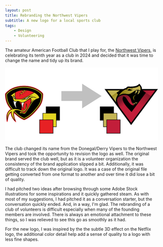 ```yaml
---
layout: post
title: Rebranding the Northwest Vipers
subtitle: A new logo for a local sports club
tags:
    - Design
    - Volunteering
---
```

The amateur American Football Club that I play for, the [Northwest Vipers](https://northwestvipers.com), is celebrating its tenth year as a club in 2024 and decided that it was time to change the name and tidy up its brand.

![Old and new Vipers logo](/assets/case-study/logo-vipers.png)

The club changed its name from the Donegal/Derry Vipers to the Northwest Vipers and took the opportunity to revision the logo as well. The original brand served the club well, but as it is a volunteer organization the consistency of the brand application slipped a bit. Additionally, it was difficult to track down the original logo. It was a case of the original file getting converted from one format to another and over time it did lose a bit of quality.

I had pitched two ideas after browsing through some Adobe Stock illustrations for some inspirations and it quickly gathered steam. As with most of my suggestions, I had pitched it as a conversation starter, but the conversation quickly ended. And, in a way, I'm glad. The rebranding of a club of volunteers is difficult especially when many of the founding members are involved. There is always an emotional attachment to these things, so I was relieved to see this go as smoothly as it had.

For the new logo, I was inspired by the the subtle 3D effect on the Netflix logo, the additional color detail help add a sense of quality to a logo with less fine shapes.